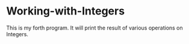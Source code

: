 # Working-with-Integers
This is my forth program. It will print the result of various operations on Integers.
